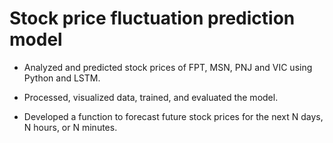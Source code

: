 # Stock price fluctuation prediction model

- Analyzed and predicted stock prices of FPT, MSN, PNJ and VIC using Python and LSTM.

- Processed, visualized data, trained, and evaluated the model.

- Developed a function to forecast future stock prices for the next N days, N hours, or N minutes.

